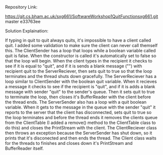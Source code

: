 Repository Link:

https://git.cs.bham.ac.uk/sxg661/SoftwareWorkshop1QuitFunctionsxg661.git master e33763ee

Solution Explaination:

If typing in quit to quit always quits, it's impossible to have a client called quit. I added some validation to make sure the client can never call themself this.
The ClientSender has a loop that loops while a boolean variable called quit is false. When the constructor is called it's automatically set to false so that the loop will begin. When the client types in the recipient it checks to see if it is equal to "quit", and if it is sends a blank message ("") with recipient quit to the ServerReciever, then sets quit to true so that the loop terminates and the thread shuts down gracefully.
The ServerReciever has a loop similar to ClientSender with the boolean quit variable. When it recieves a message it checks to see if the recipient is "quit", and if it is adds a blank message with sender "quit" to the sender's queue. Then it sets quit to true to terminate the loop, then closes it's BufferReader with the client before the thread ends.
The ServerSender also has a loop with a quit boolean variable. When it gets to the message in the queue with the sender "quit" it reports to the server that the client has disconnected, sets quit to true so the loop terminates and before the thread ends it removes the clients queue from the ClientTable (I added a remove() method to the ClientTable class to do this) and closes the PrintStream with the client.
The ClientReciever class then throws an exception because the ServerSender has shut down, so it prints that it's disconected and then ends the thread.
The Client class waits for the threads to finishes and closes down it's PrintStream and BufferReader itself.

